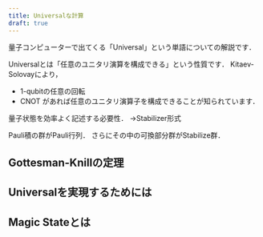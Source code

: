 ```yaml
---
title: Universalな計算
draft: true
---
```


量子コンピューターで出てくる「Universal」という単語についての解説です．

Universalとは「任意のユニタリ演算を構成できる」という性質です．
Kitaev-Solovayにより，
- 1-qubitの任意の回転
- CNOT
があれば任意のユニタリ演算子を構成できることが知られています．


量子状態を効率よく記述する必要性．
→Stabilizer形式

Pauli積の群がPauli行列．
さらにその中の可換部分群がStabilize群．

## Gottesman-Knillの定理


## Universalを実現するためには

## Magic Stateとは